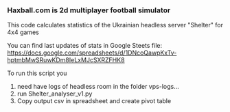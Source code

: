 ### Haxball.com is 2d multiplayer football simulator 

This code calculates statistics of the Ukrainian headless server "Shelter" for 4x4 games

You can find last updates of stats in Google Steets file:
https://docs.google.com/spreadsheets/d/1DNcoQawpKxTv-hptmbMwSRuwKDm8IeLxMJcSXRZFHK8

To run this script you 
1. need have logs of headless room in the folder vps-logs...
2. run Shelter_analyser_v1.py
3. Copy output csv in spreadsheet and create pivot table

